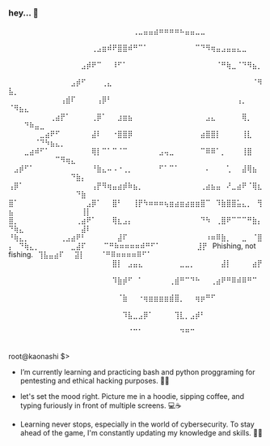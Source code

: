 ### hey... 👋
⠀⠀⠀⠀⠀⠀⠀⠀⠀⠀⠀⠀⠀⠀⠀⠀⠀⠀⠀⠀⠀⠀⠀⠀⢀⣀⣤⣤⣴⠶⠶⠶⠶⠦⣤⣤⣀⣀⠀⠀⠀⠀⠀⠀⠀⠀⠀⠀⠀⠀⠀⠀⠀⠀⠀⠀⠀⠀⠀⠀⠀⠀⠀⠀⠀
⠀⠀⠀⠀⠀⠀⠀⠀⠀⠀⠀⠀⠀⠀⠀⠀⢀⣠⣶⠾⠟⣿⣿⠾⠛⠉⠁⠀⠀⠀⠀⠀⠀⠀⠀⠀⠉⠙⠻⢶⣤⣠⣤⣤⣄⣀⠀⠀⠀⠀⠀⠀⠀⠀⠀⠀⠀⠀⠀⠀⠀⠀⠀⠀⠀
⠀⠀⠀⠀⠀⠀⠀⠀⠀⠀⠀⠀⠀⠀⣠⡾⠟⠉⠀⠀⠸⠋⠁⠀⠀⠀⠀⠀⠀⠀⠀⠀⠀⠀⠀⠀⠀⠀⠀⠀⠈⠛⢷⣀⠈⠙⠻⣦⡀⠀⠀⠀⠀⠀⠀⠀⠀⠀⠀⠀⠀⠀⠀⠀⠀
⠀⠀⠀⠀⠀⠀⠀⠀⠀⠀⠀⠀⣠⡾⠋⠀⠀⠀⢀⣄⠀⠀⠀⠀⠀⠀⠀⠀⠀⠀⠀⠀⠀⠀⠀⠀⠀⠀⠀⠀⠀⠀⠀⠀⠀⠀⠀⠈⠻⣧⡀⠀⠀⠀⠀⠀⠀⠀⠀⠀⠀⠀⠀⠀⠀
⠀⠀⠀⠀⠀⠀⠀⠀⠀⠀⢠⣾⠏⠀⠀⠀⠀⢠⡿⠃⠀⠀⠀⠀⠀⠀⠀⠀⠀⠀⠀⠀⠀⠀⠀⠀⠀⠀⠀⠀⠀⠀⠀⠀⢠⡀⠀⠀⠀⠈⠻⣦⣄⠀⠀⠀⠀⠀⠀⠀⠀⠀⠀⠀⠀
⠀⠀⠀⠀⠀⠀⠀⠀⢀⣴⡟⠁⠀⠀⠀⠀⢀⡿⠁⠀⠀⣰⣶⣦⠀⠀⠀⠀⠀⠀⠀⠀⠀⠀⠀⠀⠀⠀⣠⣄⠀⠀⠀⠀⠀⢿⡀⠀⠀⠀⠀⠀⠙⠷⣤⣀⠀⠀⠀⠀⠀⠀⠀⠀⠀
⠀⠀⠀⠀⠀⠀⣀⣴⠟⠋⠀⠀⠀⠀⠀⠀⣼⠇⠀⠀⠐⣿⣿⡿⠀⠀⠀⠀⠀⠀⠀⠀⠀⠀⠀⠀⠀⣴⣿⣿⡇⠀⠀⠀⠀⢸⣇⠀⠀⠀⠀⠀⠀⠀⠈⠙⠳⣦⣄⡀⠀⠀⠀⠀⠀
⠀⠀⠀⣀⣴⠾⠋⠁⠀⠀⠀⠀⠀⠀⠀⠀⢿⡇⠉⠁⠉⠈⠉⠀⠀⠀⠀⠀⠀⣠⢤⣀⠀⠀⠀⠀⠀⠉⠿⠿⠁⡀⠀⠀⠀⢸⣿⠀⠀⠀⠀⠀⠀⠀⠀⠀⠀⠀⠉⠻⢶⣄⠀⠀⠀
⠀⣠⡾⠋⠁⠀⠀⠀⠀⠀⠀⠀⠀⠀⠀⠀⠘⣷⣄⠤⠠⠐⢀⡀⠀⠀⠀⠀⠀⠋⠁⠉⠁⠀⠀⠀⠀⠀⠄⠀⠀⠀⢁⠀⠀⣼⢿⣦⠀⠀⠀⠀⠀⠀⠀⠀⠀⠀⠀⠀⠀⠙⣷⡄⠀
⢠⡿⠁⠀⠀⠀⠀⠀⠀⠀⠀⠀⠀⠀⠀⠀⢠⡟⠻⢶⣤⣴⡾⠷⣦⡀⠀⠀⠀⠀⠀⠀⠀⠀⠀⠀⠀⢀⣴⣦⣤⠀⠜⣀⣴⠟⠈⢿⣆⠀⠀⠀⠀⠀⠀⠀⠀⠀⠀⠀⠀⠀⠙⣷⠀
⣿⠁⠀⠀⠀⠀⠀⠀⠀⠀⠀⠀⠀⠀⠀⣠⡿⠁⠀⠀⣿⠃⠀⠀⢸⡟⠳⠶⠶⠶⢦⣶⣴⣶⣴⣶⣶⣿⠉⠀⠹⣷⣿⣿⣥⣄⡀⠀⢻⣦⠀⠀⠀⠀⠀⠀⠀⠀⠀⠀⠀⠀⠀⢸⡇
⣿⡀⠀⠀⠀⠀⠀⠀⠀⠀⠀⠀⠀⢀⣴⠟⠁⠀⠀⠀⢿⣆⣠⡄⠀⠀⠀⠀⠀⠀⠀⠀⠀⠀⠀⠀⠀⠙⠳⠀⢀⣿⠟⠉⠉⠉⠛⣷⡄⠙⢷⣄⠀⠀⠀⠀⠀⠀⠀⠀⠀⠀⠀⣼⠇
⠘⢷⣄⡀⠀⠀⠀⠀⠀⠀⢀⣠⣴⠟⠃⠀⠀⠀⠀⠀⠀⣼⠏⠀⠀⠀⠀⠀⠀⠀⠀⠀⠀⠀⠀⠀⠀⠀⠰⠶⠿⣷⡀⠀⠀⣀⠀⠈⣿⡄⠀⠙⢷⣄⡀⠀⠀⠀⠀⠀⠀⣀⣼⠏⠀
⠀⠀⠉⠛⠷⠶⠶⠶⠶⠾⠛⠋⠁⠀⠀⠀⠀⠀⠀⠀⣸⡟⠀Phishing, not fishing.⠀⢹⣧⣤⣴⠏⠀⠀⣽⡇⠀⠀⠀⠈⠛⠿⠶⠶⠶⠶⠿⠋⠁⠀⠀
⠀⠀⠀⠀⠀⠀⠀⠀⠀⠀⠀⠀⠀⠀⠀⠀⠀⠀⠀⠀⣿⡇⠀⣠⣤⣄⠀⠀⠀⠀⠀⠀⠀⣀⣀⡀⠀⠀⠀⠀⠀⣼⡇⠀⠀⠀⠀⣴⡟⠀⠀⠀⠀⠀⠀⠀⠀⠀⠀⠀⠀⠀⠀⠀⠀
⠀⠀⠀⠀⠀⠀⠀⠀⠀⠀⠀⠀⠀⠀⠀⠀⠀⠀⠀⠀⠹⣷⡾⠋⠀⠁⠀⠀⠀⠀⠀⢀⣾⠛⠉⠙⠓⠀⠀⢀⣴⠟⠛⠿⠾⠿⠛⠉⠀⠀⠀⠀⠀⠀⠀⠀⠀⠀⠀⠀⠀⠀⠀⠀⠀
⠀⠀⠀⠀⠀⠀⠀⠀⠀⠀⠀⠀⠀⠀⠀⠀⠀⠀⠀⠀⠀⠈⣷⠀⠀⠐⢶⣶⣶⣶⣶⣾⣿⡀⠀⠀⢶⡶⠛⠋⠀⠀⠀⠀⠀⠀⠀⠀⠀⠀⠀⠀⠀⠀⠀⠀⠀⠀⠀⠀⠀⠀⠀⠀⠀
⠀⠀⠀⠀⠀⠀⠀⠀⠀⠀⠀⠀⠀⠀⠀⠀⠀⠀⠀⠀⠀⠀⠹⣧⣀⣠⡿⠁⠀⠀⠀⠀⢹⣇⡀⣠⡾⠃⠀⠀⠀⠀⠀⠀⠀⠀⠀⠀⠀⠀⠀⠀⠀⠀⠀⠀⠀⠀⠀⠀⠀⠀⠀⠀⠀
⠀⠀⠀⠀⠀⠀⠀⠀⠀⠀⠀⠀⠀⠀⠀⠀⠀⠀⠀⠀⠀⠀⠀⠈⠉⠁⠀⠀⠀⠀⠀⠀⠀⠙⠛⠉⠀⠀⠀⠀⠀⠀⠀⠀⠀⠀⠀⠀⠀⠀⠀⠀⠀⠀⠀⠀⠀⠀⠀⠀⠀⠀⠀⠀⠀


root@kaonashi $> 

-    I’m currently learning and practicing bash and python proggraming 
     for pentesting and ethical hacking purposes. 🐍🔥

-    let's set the mood right. Picture me in a hoodie, sipping coffee,
     and typing furiously in front of multiple screens. 💻☕

-    Learning never stops, especially in the world of cybersecurity.
     To stay ahead of the game, I'm constantly updating my knowledge
     and skills. 🌟🔐
